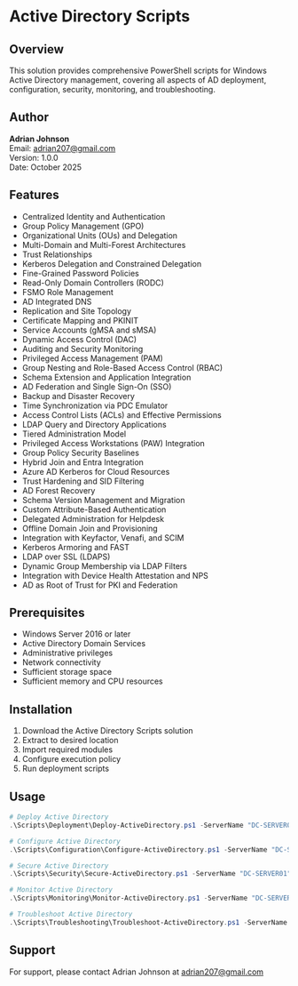 # Active Directory Scripts

## Overview

This solution provides comprehensive PowerShell scripts for Windows Active Directory management, covering all aspects of AD deployment, configuration, security, monitoring, and troubleshooting.

## Author

**Adrian Johnson**  
Email: adrian207@gmail.com  
Version: 1.0.0  
Date: October 2025

## Features

- Centralized Identity and Authentication
- Group Policy Management (GPO)
- Organizational Units (OUs) and Delegation
- Multi-Domain and Multi-Forest Architectures
- Trust Relationships
- Kerberos Delegation and Constrained Delegation
- Fine-Grained Password Policies
- Read-Only Domain Controllers (RODC)
- FSMO Role Management
- AD Integrated DNS
- Replication and Site Topology
- Certificate Mapping and PKINIT
- Service Accounts (gMSA and sMSA)
- Dynamic Access Control (DAC)
- Auditing and Security Monitoring
- Privileged Access Management (PAM)
- Group Nesting and Role-Based Access Control (RBAC)
- Schema Extension and Application Integration
- AD Federation and Single Sign-On (SSO)
- Backup and Disaster Recovery
- Time Synchronization via PDC Emulator
- Access Control Lists (ACLs) and Effective Permissions
- LDAP Query and Directory Applications
- Tiered Administration Model
- Privileged Access Workstations (PAW) Integration
- Group Policy Security Baselines
- Hybrid Join and Entra Integration
- Azure AD Kerberos for Cloud Resources
- Trust Hardening and SID Filtering
- AD Forest Recovery
- Schema Version Management and Migration
- Custom Attribute-Based Authentication
- Delegated Administration for Helpdesk
- Offline Domain Join and Provisioning
- Integration with Keyfactor, Venafi, and SCIM
- Kerberos Armoring and FAST
- LDAP over SSL (LDAPS)
- Dynamic Group Membership via LDAP Filters
- Integration with Device Health Attestation and NPS
- AD as Root of Trust for PKI and Federation

## Prerequisites

- Windows Server 2016 or later
- Active Directory Domain Services
- Administrative privileges
- Network connectivity
- Sufficient storage space
- Sufficient memory and CPU resources

## Installation

1. Download the Active Directory Scripts solution
2. Extract to desired location
3. Import required modules
4. Configure execution policy
5. Run deployment scripts

## Usage

```powershell
# Deploy Active Directory
.\Scripts\Deployment\Deploy-ActiveDirectory.ps1 -ServerName "DC-SERVER01" -DomainName "contoso.com"

# Configure Active Directory
.\Scripts\Configuration\Configure-ActiveDirectory.ps1 -ServerName "DC-SERVER01" -ConfigurationLevel "Standard"

# Secure Active Directory
.\Scripts\Security\Secure-ActiveDirectory.ps1 -ServerName "DC-SERVER01" -SecurityLevel "Standard"

# Monitor Active Directory
.\Scripts\Monitoring\Monitor-ActiveDirectory.ps1 -ServerName "DC-SERVER01" -MonitoringLevel "Standard"

# Troubleshoot Active Directory
.\Scripts\Troubleshooting\Troubleshoot-ActiveDirectory.ps1 -ServerName "DC-SERVER01" -TroubleshootingLevel "Standard"
```

## Support

For support, please contact Adrian Johnson at adrian207@gmail.com
